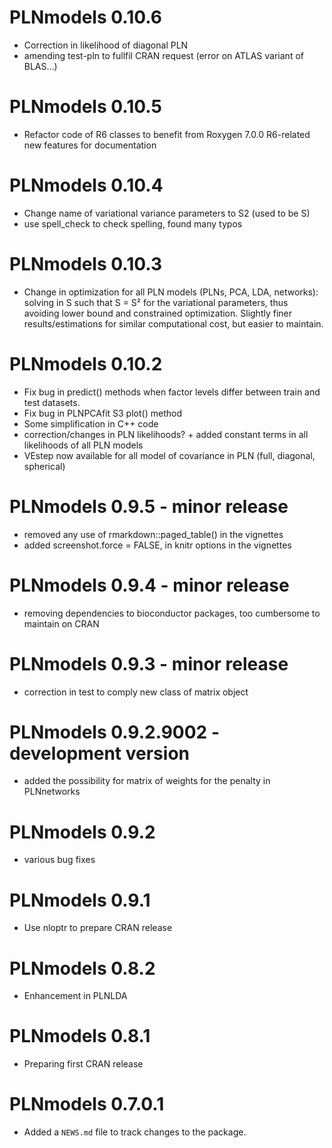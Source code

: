 # PLNmodels 0.10.6

* Correction in likelihood of diagonal PLN
* amending test-pln to fullfil CRAN request (error on ATLAS variant of BLAS...)

# PLNmodels 0.10.5

* Refactor code of R6 classes to benefit from Roxygen 7.0.0 R6-related new features for documentation

# PLNmodels 0.10.4

* Change name of variational variance parameters to S2 (used to be S)
* use spell_check to check spelling, found many typos

# PLNmodels 0.10.3

* Change in optimization for all PLN models (PLNs, PCA, LDA, networks): solving in S such that 
S = S² for the variational parameters, thus avoiding lower bound and constrained optimization. 
Slightly finer results/estimations for similar computational cost, but easier to maintain.

# PLNmodels 0.10.2

* Fix bug in predict() methods when factor levels differ between train and test datasets. 
* Fix bug in PLNPCAfit S3 plot() method
* Some simplification in C++ code
* correction/changes in PLN likelihoods? + added constant terms in all likelihoods of all PLN models
* VEstep now available for all model of covariance in PLN (full, diagonal, spherical)

# PLNmodels 0.9.5 - minor release

* removed any use of rmarkdown::paged_table() in the vignettes
* added screenshot.force = FALSE, in knitr options in the vignettes

# PLNmodels 0.9.4 - minor release

* removing dependencies to bioconductor packages, too cumbersome to maintain on CRAN

# PLNmodels 0.9.3 - minor release

* correction in test to comply new class of matrix object

# PLNmodels 0.9.2.9002 - development version

* added the possibility for matrix of weights for the penalty in PLNnetworks

# PLNmodels 0.9.2

* various bug fixes

# PLNmodels 0.9.1

* Use nloptr to prepare CRAN release

# PLNmodels 0.8.2

* Enhancement in PLNLDA

# PLNmodels 0.8.1

* Preparing first CRAN release

# PLNmodels 0.7.0.1

* Added a `NEWS.md` file to track changes to the package.

